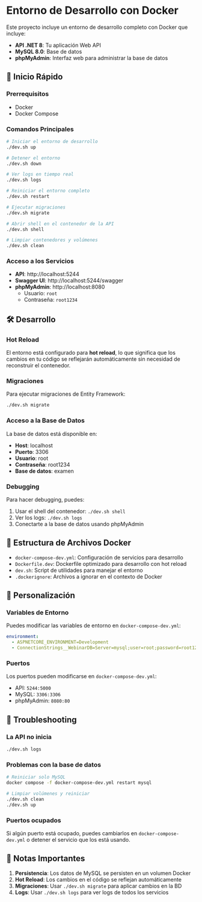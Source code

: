 # Entorno de Desarrollo con Docker

Este proyecto incluye un entorno de desarrollo completo con Docker que incluye:

- **API .NET 8**: Tu aplicación Web API
- **MySQL 8.0**: Base de datos
- **phpMyAdmin**: Interfaz web para administrar la base de datos

## 🚀 Inicio Rápido

### Prerrequisitos
- Docker
- Docker Compose

### Comandos Principales

```bash
# Iniciar el entorno de desarrollo
./dev.sh up

# Detener el entorno
./dev.sh down

# Ver logs en tiempo real
./dev.sh logs

# Reiniciar el entorno completo
./dev.sh restart

# Ejecutar migraciones
./dev.sh migrate

# Abrir shell en el contenedor de la API
./dev.sh shell

# Limpiar contenedores y volúmenes
./dev.sh clean
```

### Acceso a los Servicios

- **API**: http://localhost:5244
- **Swagger UI**: http://localhost:5244/swagger
- **phpMyAdmin**: http://localhost:8080
  - Usuario: `root`
  - Contraseña: `root1234`

## 🛠️ Desarrollo

### Hot Reload
El entorno está configurado para **hot reload**, lo que significa que los cambios en tu código se reflejarán automáticamente sin necesidad de reconstruir el contenedor.

### Migraciones
Para ejecutar migraciones de Entity Framework:
```bash
./dev.sh migrate
```

### Acceso a la Base de Datos
La base de datos está disponible en:
- **Host**: localhost
- **Puerto**: 3306
- **Usuario**: root
- **Contraseña**: root1234
- **Base de datos**: examen

### Debugging
Para hacer debugging, puedes:
1. Usar el shell del contenedor: `./dev.sh shell`
2. Ver los logs: `./dev.sh logs`
3. Conectarte a la base de datos usando phpMyAdmin

## 📁 Estructura de Archivos Docker

- `docker-compose-dev.yml`: Configuración de servicios para desarrollo
- `Dockerfile.dev`: Dockerfile optimizado para desarrollo con hot reload
- `dev.sh`: Script de utilidades para manejar el entorno
- `.dockerignore`: Archivos a ignorar en el contexto de Docker

## 🔧 Personalización

### Variables de Entorno
Puedes modificar las variables de entorno en `docker-compose-dev.yml`:

```yaml
environment:
  - ASPNETCORE_ENVIRONMENT=Development
  - ConnectionStrings__WebinarDB=Server=mysql;user=root;password=root1234;database=examen
```

### Puertos
Los puertos pueden modificarse en `docker-compose-dev.yml`:
- API: `5244:5000`
- MySQL: `3306:3306`  
- phpMyAdmin: `8080:80`

## 🐛 Troubleshooting

### La API no inicia
```bash
./dev.sh logs
```

### Problemas con la base de datos
```bash
# Reiniciar solo MySQL
docker compose -f docker-compose-dev.yml restart mysql

# Limpiar volúmenes y reiniciar
./dev.sh clean
./dev.sh up
```

### Puertos ocupados
Si algún puerto está ocupado, puedes cambiarlos en `docker-compose-dev.yml` o detener el servicio que los está usando.

## 📝 Notas Importantes

1. **Persistencia**: Los datos de MySQL se persisten en un volumen Docker
2. **Hot Reload**: Los cambios en el código se reflejan automáticamente
3. **Migraciones**: Usar `./dev.sh migrate` para aplicar cambios en la BD
4. **Logs**: Usar `./dev.sh logs` para ver logs de todos los servicios
